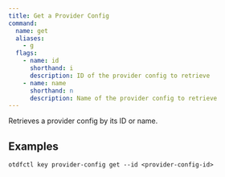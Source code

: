 ```yaml
---
title: Get a Provider Config
command:
  name: get
  aliases:
    - g
  flags:
    - name: id
      shorthand: i
      description: ID of the provider config to retrieve
    - name: name
      shorthand: n
      description: Name of the provider config to retrieve
---
```


Retrieves a provider config by its ID or name.

## Examples

```shell
otdfctl key provider-config get --id <provider-config-id>
```